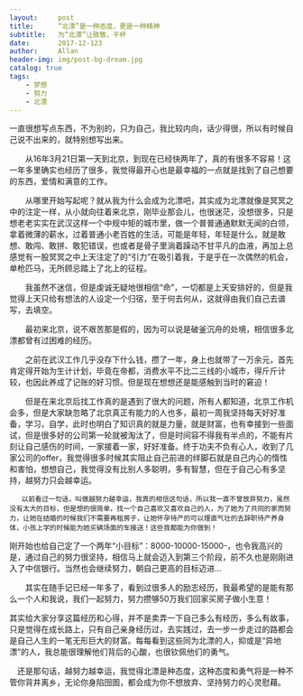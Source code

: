 ```yaml
---
layout:     post
title:      “北漂”是一种态度，更是一种精神
subtitle:   为“北漂”让致敬，干杯
date:       2017-12-123
author:     Allan
header-img: img/post-bg-dream.jpg
catalog: true
tags:
    - 梦想
    - 努力
    - 北漂
---
```


   一直很想写点东西，不为别的，只为自己，我比较内向，话少得很，所以有时候自己说不出来的，就特别想写出来。

　　从16年3月21日第一天到北京，到现在已经快两年了，真的有很多不容易！这一年多里确实也经历了很多，我觉得最开心也是最幸福的一点就是找到了自己想要的东西，爱情和满意的工作。

　　从哪里开始写起呢？就从我为什么会成为北漂吧，其实成为北漂就像是冥冥之中的注定一样，从小就向往着来北京，刚毕业那会儿，也很迷茫，没想很多，只是想老老实实在武汉这样一个中规中矩的城市里，做一个普普通通默默无闻的白领，拿着微薄的薪水，过着普通小老百姓的生活，可能是年轻，年轻是什么，就是敢想、敢闯、敢拼、敢犯错误，也或者是骨子里淌着躁动不甘平凡的血液，再加上总感觉有一股冥冥之中上天注定了的“引力”在吸引着我，于是乎在一次偶然的机会，单枪匹马，无所顾忌踏上了北上的征程。

　　我虽然不迷信，但是虔诚无疑地很相信“命”，一切都是上天安排好的，但是我觉得上天只给有想法的人设定一个归宿，至于何去何从，这就得由我们自己去谱写，去填空。

　　最初来北京，说不艰苦那是假的，因为可以说是破釜沉舟的处境，相信很多北漂都曾有过困难的经历。

　　之前在武汉工作几乎没存下什么钱，攒了一年，身上也就带了一万余元，首先肯定得开始为生计计划，毕竟在帝都，消费水平不比二三线的小城市，得斤斤计较，也因此养成了记账的好习惯。但是现在想想还是能感触到当时的窘迫！

　　但是在来北京后找工作真的是遇到了很大的问题，所有人都知道，北京工作机会多，但是大家缺忽略了北京真正有能力的人也多，最初一周我坚持每天好好准备，学习，自学，此时也明白了知识真的就是力量，就是财富，也有幸接到一些面试，但是很多好的公司第一轮就被淘汰了，但是时间容不得我有半点的，不能有片刻让自己感伤的时间，一家接着一家，好好准备。终于功夫不负有心人，收到了几家公司的offer，我觉得很多时候其实阻止自己前进的绊脚石就是自己内心的惰性和害怕，想想自己，我觉得没有比别人多聪明，多有智慧，但在于自己心有多坚持，越努力只会越幸运。

       以前看过一句话，叫做越努力越幸运，我真的相信这句话，所以我一直不曾放弃努力，虽然没有太大的目标，但是想的很简单，找一个自己喜欢又喜欢自己的人，为了她为了共同的家而努力，让她在结婚的时候我们不需要再租房子，让她怀孕待产的可以理直气壮的去辞职待产养身体，小孩上学的时候能为她买辆场面的车接送！这些我都能为你做到！

   刚开始也给自己定了一个两年“小目标”：8000-10000-15000-，也令我高兴的是，通过自己的努力很坚持，相信马上就会迈入到第三个阶段，前不久也是刚刚进入了中信银行。当然也会继续努力，朝自己更高的目标迈进...

　　其实在随手记已经一年多了，看到过很多人的励志经历，我最希望的是能有那么一个人和我说，我们一起努力，努力攒够50万我们回家买房子做小生意！
	
  其实给大家分享这篇经历和心得，并不是卖弄一下自己多么有经历，多么有故事，只是觉得在成长路上，只有自己亲身经历过，去实践过，去一步一步走过的路都会是自己人生的一笔无形巨大的财富。每每看到这些同为北漂的人，抑或是“异地漂”的人，我总能很理解他们背后的心酸，也很钦佩他们的勇气。

　还是那句话，越努力越幸运，我觉得北漂是种态度，这种态度和勇气将是一种不管你背井离乡，无论你身陷囹圄，都会成为你不想放弃、坚持努力的心灵慰藉。
